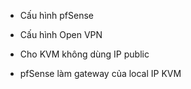 + Cấu hình pfSense

+ Cấu hình Open VPN

+ Cho KVM không dùng IP public

+ pfSense làm gateway của local IP KVM
